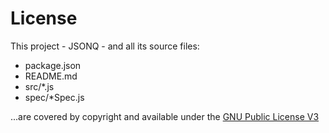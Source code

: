 # License

This project - JSONQ - and all its source files:
- package.json
- README.md
- src/*.js
- spec/*Spec.js

...are covered by copyright and available under the
 [GNU Public License V3](https://www.gnu.org/licenses/gpl-3.0.en.html)

